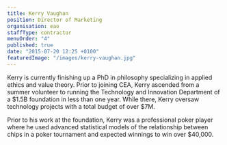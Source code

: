 ```yaml
---
title: Kerry Vaughan
position: Director of Marketing
organisation: eao
staffType: contractor
menuOrder: "4"
published: true
date: "2015-07-20 12:25 +0100"
featuredImage: "/images/kerry-vaughan.jpg"
---
```


Kerry is currently finishing up a PhD in philosophy specializing in applied ethics and value theory. Prior to joining CEA, Kerry ascended from a summer volunteer to running the Technology and Innovation Department of a $1.5B foundation in less than one year. While there, Kerry oversaw technology projects with a total budget of over $7M.

Prior to his work at the foundation, Kerry was a professional poker player where he used advanced statistical models of the relationship between chips in a poker tournament and expected winnings to win over $40,000.
